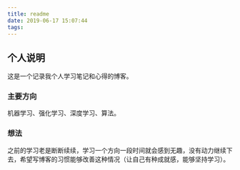 ```yaml
---
title: readme
date: 2019-06-17 15:07:44
tags:
---
```








## 个人说明

这是一个记录我个人学习笔记和心得的博客。

### 主要方向

机器学习、强化学习、深度学习、算法。

### 想法

​		之前的学习老是断断续续，学习一个方向一段时间就会感到无趣，没有动力继续下去，希望写博客的习惯能够改善这种情况（让自己有种成就感，能够坚持学习）。